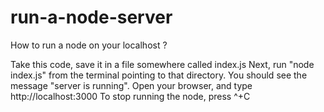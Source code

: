 # run-a-node-server
How to run a node on your localhost ?

Take this code, save it in a file somewhere called index.js
Next, run "node index.js" from the terminal pointing to that directory. You should see the message "server is running".
Open your browser, and type http://localhost:3000
To stop running the node, press ^+C
